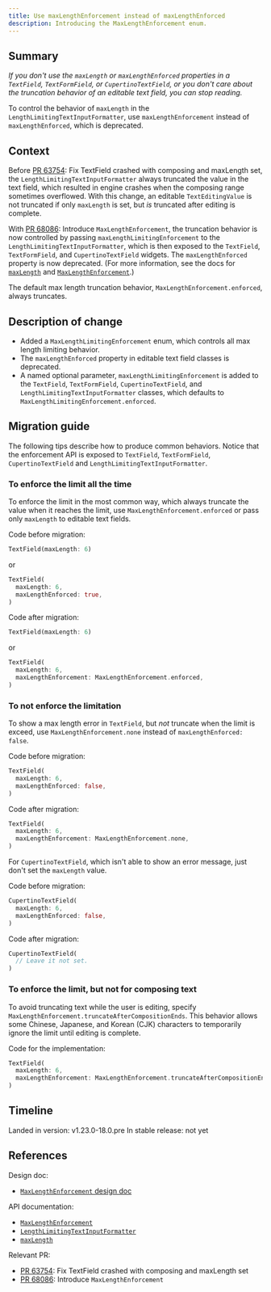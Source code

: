 ```yaml
---
title: Use maxLengthEnforcement instead of maxLengthEnforced
description: Introducing the MaxLengthEnforcement enum.
---
```


## Summary

_If you don't use the `maxLength` or `maxLengthEnforced` properties in a
`TextField`, `TextFormField`, or `CupertinoTextField`,
or you don't care about the truncation behavior of an
editable text field, you can stop reading._

To control the behavior of `maxLength`
in the `LengthLimitingTextInputFormatter`,
use `maxLengthEnforcement` instead of `maxLengthEnforced`, which is deprecated.

## Context

Before [PR 63754][]: Fix TextField crashed with composing and maxLength set,
the `LengthLimitingTextInputFormatter` always truncated the value in the text
field, which resulted in engine crashes when the composing range sometimes
overflowed. With this change, an editable `TextEditingValue` is not truncated
if only `maxLength` is set, but _is_ truncated after editing is complete.

With [PR 68086][]: Introduce `MaxLengthEnforcement`,
the truncation behavior is now controlled by passing
`maxLengthLimitingEnforcement` to the `LengthLimitingTextInputFormatter`,
which is then exposed to the `TextField`, `TextFormField`,
and `CupertinoTextField` widgets.
The `maxLengthEnforced` property is now deprecated.
(For more information, see the docs for [`maxLength`][] and
[`MaxLengthEnforcement`][].)

The default max length truncation behavior, `MaxLengthEnforcement.enforced`,
always truncates.

## Description of change

* Added a `MaxLengthLimitingEnforcement` enum, which controls all max length
  limiting behavior.
* The `maxLengthEnforced` property in editable text field classes is deprecated.
* A named optional parameter, `maxLengthLimitingEnforcement` is added to
  the `TextField`, `TextFormField`, `CupertinoTextField`,
  and `LengthLimitingTextInputFormatter` classes, which defaults to
  `MaxLengthLimitingEnforcement.enforced`.

## Migration guide

The following tips describe how to produce common behaviors. Notice that
the enforcement API is exposed to `TextField`, `TextFormField`,
`CupertinoTextField` and `LengthLimitingTextInputFormatter`.

### To enforce the limit all the time

To enforce the limit in the most common way, which always truncate the value
when it reaches the limit, use `MaxLengthEnforcement.enforced` or pass only
`maxLength` to editable text fields.

Code before migration:

<!-- skip -->
```dart
TextField(maxLength: 6)
```

or 

<!-- skip -->
```dart
TextField(
  maxLength: 6,
  maxLengthEnforced: true,
)
```

Code after migration:

<!-- skip -->
```dart
TextField(maxLength: 6)
```

or 

<!-- skip -->
```dart
TextField(
  maxLength: 6,
  maxLengthEnforcement: MaxLengthEnforcement.enforced,
)
```

### To not enforce the limitation

To show a max length error in `TextField`, but _not_ truncate when the limit
is exceed, use `MaxLengthEnforcement.none` instead of
`maxLengthEnforced: false`.

Code before migration:

<!-- skip -->
```dart
TextField(
  maxLength: 6,
  maxLengthEnforced: false,
)
```

Code after migration:

<!-- skip -->
```dart
TextField(
  maxLength: 6,
  maxLengthEnforcement: MaxLengthEnforcement.none,
)
```

For `CupertinoTextField`, which isn't able to show an error message,
just don't set the `maxLength` value.

Code before migration:

<!-- skip -->
```dart
CupertinoTextField(
  maxLength: 6,
  maxLengthEnforced: false,
)
```

Code after migration:

<!-- skip -->
```dart
CupertinoTextField(
  // Leave it not set.
)
```

### To enforce the limit, but not for composing text

To avoid truncating text while the user is editing, specify
`MaxLengthEnforcement.truncateAfterCompositionEnds`. This behavior allows some
Chinese, Japanese, and Korean (CJK) characters to temporarily ignore the limit
until editing is complete.

Code for the implementation:

<!-- skip -->
```dart
TextField(
  maxLength: 6,
  maxLengthEnforcement: MaxLengthEnforcement.truncateAfterCompositionEnds, // <-- Temporarily lift the limit
)
```

## Timeline

Landed in version:  v1.23.0-18.0.pre
In stable release: not yet

## References

Design doc:
* [`MaxLengthEnforcement` design doc][]

API documentation:
* [`MaxLengthEnforcement`][]
* [`LengthLimitingTextInputFormatter`][]
* [`maxLength`][]

Relevant PR:
* [PR 63754][]: Fix TextField crashed with composing and maxLength set
* [PR 68086][]: Introduce `MaxLengthEnforcement`

[PR 63754]: {{site.github.com}}//flutter/flutter/pull/63754

[PR 68086]: {{site.github}}/flutter/flutter/pull/68086

[`MaxLengthEnforcement` design doc]: /go/max-length-enforcement

[`MaxLengthEnforcement`]: {{site.api}}/flutter/services/MaxLengthEnforcement-class.html

[`LengthLimitingTextInputFormatter`]: {{site.api}}/flutter/services/LengthLimitingTextInputFormatter-class.html

[`maxLength`]: {{site.api}}/flutter/services/LengthLimitingTextInputFormatter/maxLength.html
